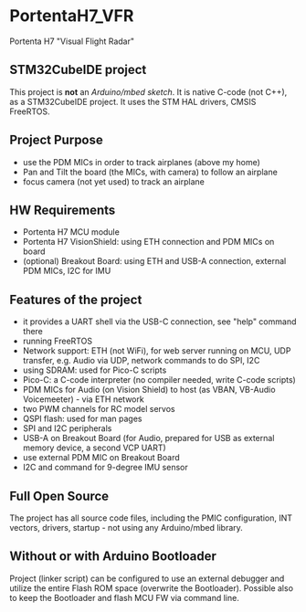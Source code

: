 # PortentaH7_VFR
 Portenta H7 "Visual Flight Radar"

## STM32CubeIDE project
This project is __not__ an _Arduino/mbed sketch_. It is native C-code (not C++), as a STM32CubeIDE project. It uses the STM HAL drivers, CMSIS FreeRTOS.

## Project Purpose
- use the PDM MICs in order to track airplanes (above my home)
- Pan and Tilt the board (the MICs, with camera) to follow an airplane
- focus camera (not yet used) to track an airplane

## HW Requirements
- Portenta H7 MCU module
- Portenta H7 VisionShield: using ETH connection and PDM MICs on board
- (optional) Breakout Board: using ETH and USB-A connection, external PDM MICs, I2C for IMU

## Features of the project
- it provides a UART shell via the USB-C connection, see "help" command there
- running FreeRTOS
- Network support: ETH (not WiFi), for web server running on MCU, UDP transfer, e.g. Audio via UDP, network commands to do SPI, I2C
- using SDRAM: used for Pico-C scripts
- Pico-C: a C-code interpreter (no compiler needed, write C-code scripts)
- PDM MICs for Audio (on Vision Shield) to host (as VBAN, VB-Audio Voicemeeter) - via ETH network
- two PWM channels for RC model servos
- QSPI flash: used for man pages
- SPI and I2C peripherals
- USB-A on Breakout Board (for Audio, prepared for USB as external memory device, a second VCP UART)
- use external PDM MIC on Breakout Board
- I2C and command for 9-degree IMU sensor

## Full Open Source
The project has all source code files, including the PMIC configuration, INT vectors, drivers, startup - not using any Arduino/mbed library.

## Without or with Arduino Bootloader
Project (linker script) can be configured to use an external debugger and utilize the entire Flash ROM space (overwrite the Bootloader).
Possible also to keep the Bootloader and flash MCU FW via command line.

